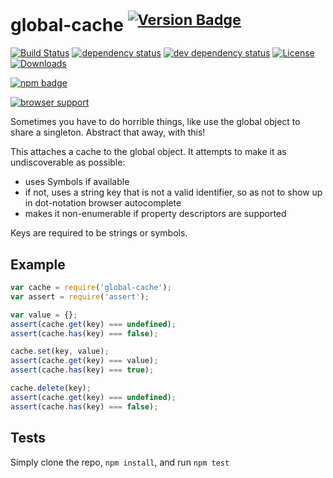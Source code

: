 # global-cache <sup>[![Version Badge][2]][1]</sup>

[![Build Status][3]][4]
[![dependency status][5]][6]
[![dev dependency status][7]][8]
[![License][license-image]][license-url]
[![Downloads][downloads-image]][downloads-url]

[![npm badge][11]][1]

[![browser support][9]][10]

Sometimes you have to do horrible things, like use the global object to share a singleton. Abstract that away, with this!

This attaches a cache to the global object. It attempts to make it as undiscoverable as possible:
 - uses Symbols if available
 - if not, uses a string key that is not a valid identifier, so as not to show up in dot-notation browser autocomplete
 - makes it non-enumerable if property descriptors are supported

Keys are required to be strings or symbols.

## Example

```js
var cache = require('global-cache');
var assert = require('assert');

var value = {};
assert(cache.get(key) === undefined);
assert(cache.has(key) === false);

cache.set(key, value);
assert(cache.get(key) === value);
assert(cache.has(key) === true);

cache.delete(key);
assert(cache.get(key) === undefined);
assert(cache.has(key) === false);
```

## Tests
Simply clone the repo, `npm install`, and run `npm test`

[1]: https://npmjs.org/package/global-cache
[2]: http://vb.teelaun.ch/ljharb/global-cache.svg
[3]: https://travis-ci.org/ljharb/global-cache.svg
[4]: https://travis-ci.org/ljharb/global-cache
[5]: https://david-dm.org/ljharb/global-cache.svg
[6]: https://david-dm.org/ljharb/global-cache
[7]: https://david-dm.org/ljharb/global-cache/dev-status.svg
[8]: https://david-dm.org/ljharb/global-cache#info=devDependencies
[9]: https://ci.testling.com/ljharb/global-cache.png
[10]: https://ci.testling.com/ljharb/global-cache
[11]: https://nodei.co/npm/global-cache.png?downloads=true&stars=true
[license-image]: http://img.shields.io/npm/l/global-cache.svg
[license-url]: LICENSE
[downloads-image]: http://img.shields.io/npm/dm/global-cache.svg
[downloads-url]: http://npm-stat.com/charts.html?package=global-cache
